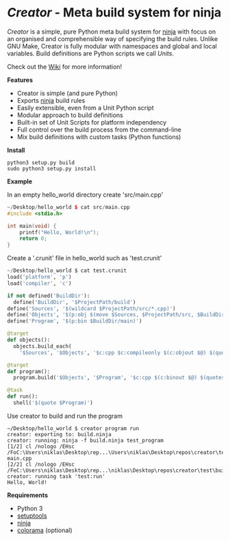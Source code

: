 *Creator* - Meta build system for ninja
=======================================

*Creator* is a simple, pure Python meta build system for [ninja][] with focus on an organised and comprehensible way of specifying the build rules. Unlike GNU Make, Creator is fully modular with namespaces and global and local variables. Build definitions are Python scripts we call *Units*.

Check out the [Wiki][] for more information!

__Features__

- Creator is simple (and pure Python)
- Exports [ninja][] build rules 
- Easily extensible, even from a Unit Python script
- Modular approach to build definitions
- Built-in set of Unit Scripts for platform independency
- Full control over the build process from the command-line
- Mix build definitions with custom tasks (Python functions)

__Install__

```
python3 setup.py build
sudo python3 setup.py install
```

__Example__

In an empty hello_world directory create 'src/main.cpp'

```cpp
~/Desktop/hello_world $ cat src/main.cpp
#include <stdio.h>

int main(void) {
    printf("Hello, World!\n");
    return 0;
}
```

Create a '.crunit' file in hello_world such as 'test.crunit'

```python
~/Desktop/hello_world $ cat test.crunit
load('platform', 'p')
load('compiler', 'c')

if not defined('BuildDir'):
  define('BuildDir', '$ProjectPath/build')
define('Sources', '$(wildcard $ProjectPath/src/*.cpp)')
define('Objects', '$(p:obj $(move $Sources, $ProjectPath/src, $BuildDir/obj))')
define('Program', '$(p:bin $BuildDir/main)')

@target
def objects():
  objects.build_each(
    '$Sources', '$Objects', '$c:cpp $c:compileonly $(c:objout $@) $(quote $<)')

@target
def program():
  program.build('$Objects', '$Program', '$c:cpp $(c:binout $@) $(quotesplit $<)')

@task
def run():
  shell('$(quote $Program)')
```

Use creator to build and run the program
```
~/Desktop/hello_world $ creator program run
creator: exporting to: build.ninja
creator: running: ninja -f build.ninja test_program
[1/2] cl /nologo /EHsc /FoC:\Users\niklas\Desktop\rep...\Users\niklas\Desktop\repos\creator\test\src\main.cpp
main.cpp
[2/2] cl /nologo /EHsc /FeC:\Users\niklas\Desktop\rep...\niklas\Desktop\repos\creator\test\build\obj\main.obj
creator: running task 'test:run'
Hello, World!
```

__Requirements__

- Python 3
- [setuptools][]
- [ninja][]
- [colorama][] (optional)

[setuptools]: https://pypi.python.org/pypi/setuptools
[ninja]: https://github.com/martine/ninja
[colorama]: https://pypi.python.org/pypi/colorama
[Wiki]: https://github.com/creator-build/creator/wiki
